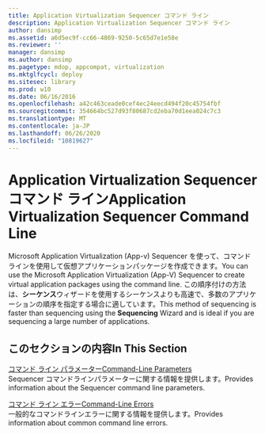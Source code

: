 ```yaml
---
title: Application Virtualization Sequencer コマンド ライン
description: Application Virtualization Sequencer コマンド ライン
author: dansimp
ms.assetid: a6d5ec9f-cc66-4869-9250-5c65d7e1e58e
ms.reviewer: ''
manager: dansimp
ms.author: dansimp
ms.pagetype: mdop, appcompat, virtualization
ms.mktglfcycl: deploy
ms.sitesec: library
ms.prod: w10
ms.date: 06/16/2016
ms.openlocfilehash: a42c463ceade0cef4ec24eecd494f20c45754fbf
ms.sourcegitcommit: 354664bc527d93f80687cd2eba70d1eea024c7c3
ms.translationtype: MT
ms.contentlocale: ja-JP
ms.lasthandoff: 06/26/2020
ms.locfileid: "10819627"
---
```

# <span data-ttu-id="fa453-103">Application Virtualization Sequencer コマンド ライン</span><span class="sxs-lookup"><span data-stu-id="fa453-103">Application Virtualization Sequencer Command Line</span></span>


<span data-ttu-id="fa453-104">Microsoft Application Virtualization (App-v) Sequencer を使って、コマンドラインを使用して仮想アプリケーションパッケージを作成できます。</span><span class="sxs-lookup"><span data-stu-id="fa453-104">You can use the Microsoft Application Virtualization (App-V) Sequencer to create virtual application packages using the command line.</span></span> <span data-ttu-id="fa453-105">この順序付けの方法は、**シーケンス**ウィザードを使用するシーケンスよりも高速で、多数のアプリケーションの順序を指定する場合に適しています。</span><span class="sxs-lookup"><span data-stu-id="fa453-105">This method of sequencing is faster than sequencing using the **Sequencing** Wizard and is ideal if you are sequencing a large number of applications.</span></span>

## <span data-ttu-id="fa453-106">このセクションの内容</span><span class="sxs-lookup"><span data-stu-id="fa453-106">In This Section</span></span>


<a href="" id="command-line-parameters"></a>[<span data-ttu-id="fa453-107">コマンド ライン パラメーター</span><span class="sxs-lookup"><span data-stu-id="fa453-107">Command-Line Parameters</span></span>](command-line-parameters.md)  
<span data-ttu-id="fa453-108">Sequencer コマンドラインパラメーターに関する情報を提供します。</span><span class="sxs-lookup"><span data-stu-id="fa453-108">Provides information about the Sequencer command line parameters.</span></span>

<a href="" id="command-line-errors"></a>[<span data-ttu-id="fa453-109">コマンド ライン エラー</span><span class="sxs-lookup"><span data-stu-id="fa453-109">Command-Line Errors</span></span>](command-line-errors.md)  
<span data-ttu-id="fa453-110">一般的なコマンドラインエラーに関する情報を提供します。</span><span class="sxs-lookup"><span data-stu-id="fa453-110">Provides information about common command line errors.</span></span>

 

 





